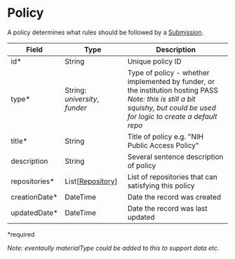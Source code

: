 # Policy

A policy determines what rules should be followed by a [Submission](Submission.md).

| Field  		| Type  		| Description |
| ------------- | ------------- | ------------- |
| id* | String | Unique policy ID |
| type* | String: _university_, _funder_ | Type of policy - whether implemented by funder, or the institution hosting PASS _Note: this is still a bit squishy, but could be used for logic to create a default repo_|
| title* | String | Title of policy e.g. "NIH Public Access Policy" |
| description | String | Several sentence description of policy |
| repositories* | List[[Repository](Repository.md)] | List of repositories that can satisfying this policy |
| creationDate* | DateTime | Date the record was created |
| updatedDate* | DateTime | Date the record was last updated |

*required

_Note: eventaully materialType could be added to this to support data etc._
